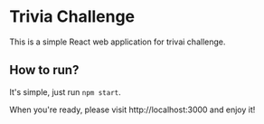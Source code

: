 # Trivia Challenge

This is a simple React web application for trivai challenge.

## How to run?

It's simple, just run `npm start`.

When you're ready, please visit http://localhost:3000 and enjoy it!
